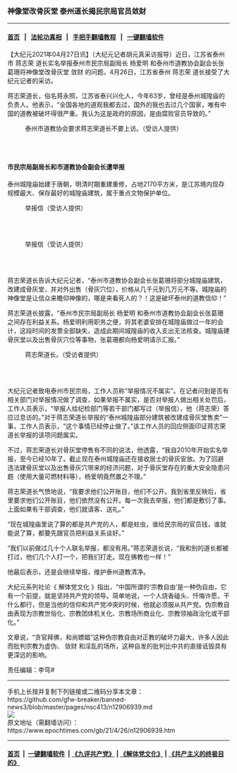 ### 神像堂改骨灰堂 泰州道长揭民宗局官员敛财
------------------------

#### [首页](https://github.com/gfw-breaker/banned-news3/blob/master/README.md) &nbsp;&nbsp;|&nbsp;&nbsp; [法轮功真相](https://github.com/begood0513/basic/blob/master/README.md)  &nbsp;&nbsp;|&nbsp;&nbsp; [手把手翻墙教程](https://github.com/gfw-breaker/guides/wiki)  &nbsp;&nbsp;|&nbsp;&nbsp; [一键翻墙软件](https://github.com/gfw-breaker/nogfw/blob/master/README.md)  



<div><p>
 【大纪元2021年04月27日讯】（大纪元记者胡元真采访报导）近日，江苏省泰州市
 <ok href="https://www.epochtimes.com/gb/tag/%E8%92%8B%E5%BF%97%E8%8D%A3.html">
  蒋志荣
 </ok>
 道长实名举报泰州市民宗局副局长
 <ok href="https://www.epochtimes.com/gb/tag/%E6%9D%A8%E7%88%B1%E6%98%8E.html">
  杨爱明
 </ok>
 和泰州市道教协会副会长张葛珊将神像堂改骨灰堂
 <ok href="https://www.epochtimes.com/gb/tag/%E6%95%9B%E8%B4%A2.html">
  敛财
 </ok>
 的问题。4月26日，江苏省泰州
 <ok href="https://www.epochtimes.com/gb/tag/%E8%92%8B%E5%BF%97%E8%8D%A3.html">
  蒋志荣
 </ok>
 道长接受了大纪元记者的采访。
</p>
<p>
 蒋志荣道长，俗名蒋永照，江苏省泰兴兴化人，今年63岁，曾经是泰州城隍庙的负责人。他表示，“全国各地的道观我都去过，国外的我也去过几个国家，唯有中国的道教被破坏得很严重。我认为这是政府的原因，是由腐败官员导致的。”
</p>
<figure aria-describedby="caption-attachment-12906953" class="wp-caption aligncenter" id="attachment_12906953" style="width: 400px">
 <ok href="https://i.epochtimes.com/assets/uploads/2021/04/id12906953-b1a8ff9b27a9820b4ee392e357a072ff.png" target="_blank">
  <img alt="" class="wp-image-12906953" src="https://i.epochtimes.com/assets/uploads/2021/04/id12906953-b1a8ff9b27a9820b4ee392e357a072ff-600x632.png"/>
 </ok>
 <br/><figcaption class="wp-caption-text" id="caption-attachment-12906953">
  泰州市道教协会要求蒋志荣道长不要上访。（受访人提供）
 </figcaption><br/>
</figure><br/>
<h4>
 市民宗局副局长和市道教协会副会长遭举报
</h4>
<p>
 泰州城隍庙始建于唐朝，明清时期重建重修，占地2170平方米，是江苏境内现存规模最大、保存最好的城隍庙建筑，属于重点文物保护单位。
</p>
<figure aria-describedby="caption-attachment-12906960" class="wp-caption aligncenter" id="attachment_12906960" style="width: 400px">
 <ok href="https://i.epochtimes.com/assets/uploads/2021/04/id12906960-7df37dc67669e2a6dfffa8a6b2614cf4.jpg" target="_blank">
  <img alt="" class="wp-image-12906960" src="https://i.epochtimes.com/assets/uploads/2021/04/id12906960-7df37dc67669e2a6dfffa8a6b2614cf4-600x814.jpg"/>
 </ok>
 <br/><figcaption class="wp-caption-text" id="caption-attachment-12906960">
  举报信（受访人提供）
 </figcaption><br/>
</figure><br/>
<figure aria-describedby="caption-attachment-12906961" class="wp-caption aligncenter" id="attachment_12906961" style="width: 400px">
 <ok href="https://i.epochtimes.com/assets/uploads/2021/04/id12906961-1be42e6d99038ed3e0b3e4d487288929.jpg" target="_blank">
  <img alt="" class="wp-image-12906961" src="https://i.epochtimes.com/assets/uploads/2021/04/id12906961-1be42e6d99038ed3e0b3e4d487288929-600x814.jpg"/>
 </ok>
 <br/><figcaption class="wp-caption-text" id="caption-attachment-12906961">
  举报信（受访人提供）
 </figcaption><br/>
</figure><br/>
<p>
 蒋志荣道长告诉大纪元记者，“泰州市道教协会副会长张葛珊将部分城隍庙建筑，改建成骨灰堂，并对外出售（骨灰穴位），价格从几千元到几万元不等。城隍庙的神像堂是让信众来瞻仰神像的，哪是来看死人的？！这是破坏泰州的道教信仰！”
</p>
<p>
 蒋志荣道长披露，“泰州市民宗局副局长
 <ok href="https://www.epochtimes.com/gb/tag/%E6%9D%A8%E7%88%B1%E6%98%8E.html">
  杨爱明
 </ok>
 和泰州市道教协会副会长张葛珊之间存在利益关系。杨爱明利用职务之便，将其老婆安排在城隍庙做过一年的会计，这段时间的发票全部缺失，造成此期间城隍庙的收入支出无法核查。城隍庙建骨灰堂以及出售骨灰穴位等事物，张葛珊都向杨爱明请示汇报。”
</p>
<figure aria-describedby="caption-attachment-12906951" class="wp-caption aligncenter" id="attachment_12906951" style="width: 400px">
 <ok href="https://i.epochtimes.com/assets/uploads/2021/04/id12906951-93f8a58e55e15b4815bc20ef9bb6a53a.jpg" target="_blank">
  <img alt="" class="wp-image-12906951" src="https://i.epochtimes.com/assets/uploads/2021/04/id12906951-93f8a58e55e15b4815bc20ef9bb6a53a.jpg"/>
 </ok>
 <br/><figcaption class="wp-caption-text" id="caption-attachment-12906951">
  蒋志荣道长。（受访者提供）
 </figcaption><br/>
</figure><br/>
<p>
 大纪元记者致电泰州市民宗局，工作人员称“举报情况不属实”。在记者问到是否有相关部门对举报情况做了调查，如果举报不属实，是否对举报人做出相关处罚后，工作人员表示，“举报人给纪检部门等若干部门都写过（举报信），他（蒋志荣）答应过息访的。”对于蒋志荣道长举报的“泰州城隍庙部分建筑被改建成骨灰堂售卖”一事，工作人员表示，“这个事情已经停止做了。”该工作人员的回应侧面印证蒋志荣道长举报的该项问题属实。
</p>
<p>
 不过，蒋志荣道长对骨灰堂停售有不同的说法，他透露，“我自2010年开始实名举报，至今已经10年了。截止现在泰州城隍庙还在接收居士的骨灰安放。为了回避违法建骨灰堂以及出售骨灰穴带来的经济问题，对于骨灰堂存在的重大安全隐患问题（使用大量可燃材料等），杨爱明竟然置之不理。”
</p>
<p>
 蒋志荣道长气愤地说，“我要求他们公开账目，他们不公开。我到省里反映后，省里要求他们公开账目，他们依然没有公开。每一次我去举报，他们都是敷衍了事。上面如果有干部调查，他们就请客、送礼。”
</p>
<p>
 “现在城隍庙里说了算的都是共产党的人，都是蛀虫，谁给民宗局的官员钱，谁就能说了算，都要先跟官员把利益关系谈好。”
</p>
<p>
 “我们以前做过几十个人联名举报，都没有用。”蒋志荣道长说，“我和别的道长都被打过，他们几个人打一个，把我们打走。现在佛教也一样！”
</p>
<p>
 他最后表示，还是会继续举报，维护泰州道教清净。
</p>
<p>
 大纪元系列社论《
 <ok href="https://www.epochtimes.com/gb/nf3628.htm">
  解体党文化
 </ok>
 》指出，“中国所谓的‘宗教自由’是一种伪自由，它有一个前提，就是坚持共产党的领导。简单地说，一个人烧香磕头、忏悔许愿，干什么都行，但是当他的信仰和共产党冲突的时候，他就必须服从共产党。伪宗教自由表现为宗教世俗化、宗教团体机关化、宗教场所商业化、宗教领袖政治化或干部化。”
</p>
<p>
 文章说，“贪官拜佛，和尚嫖娼”这种伪宗教自由对正教的破坏力最大，许多人因此而批判宗教为虚伪、
 <ok href="https://www.epochtimes.com/gb/tag/%E6%95%9B%E8%B4%A2.html">
  敛财
 </ok>
 和淫乱的场所，这种自发的批判比中共的直接诋毁具有更深远的影响。
</p>
<p>
 责任编辑：李穹#
</p>
</div>
<hr/>
手机上长按并复制下列链接或二维码分享本文章：<br/>
https://github.com/gfw-breaker/banned-news3/blob/master/pages/nsc413/n12906939.md <br/>
<a href='https://github.com/gfw-breaker/banned-news3/blob/master/pages/nsc413/n12906939.md'><img src='https://github.com/gfw-breaker/banned-news3/blob/master/pages/nsc413/n12906939.md.png'/></a> <br/>
原文地址（需翻墙访问）：https://www.epochtimes.com/gb/21/4/26/n12906939.htm


------------------------
#### [首页](https://github.com/gfw-breaker/banned-news3/blob/master/README.md) &nbsp;|&nbsp; [一键翻墙软件](https://github.com/gfw-breaker/nogfw/blob/master/README.md) &nbsp;| [《九评共产党》](https://github.com/gfw-breaker/9ping.md/blob/master/README.md#九评之一评共产党是什么) | [《解体党文化》](https://github.com/gfw-breaker/jtdwh.md/blob/master/README.md) | [《共产主义的终极目的》](https://github.com/gfw-breaker/gczydzjmd.md/blob/master/README.md)


<img src='http://gfw-breaker.win/banned-news3/pages/nsc413/n12906939.md' width='0px' height='0px'/>